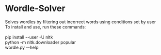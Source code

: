 # Wordle-Solver  
Solves wordles by filtering out incorrect words using conditions set by user  
To install and use, run these commands:  
<br />
pip install --user -U nltk  
python -m nltk.downloader popular  
wordle.py --help  

